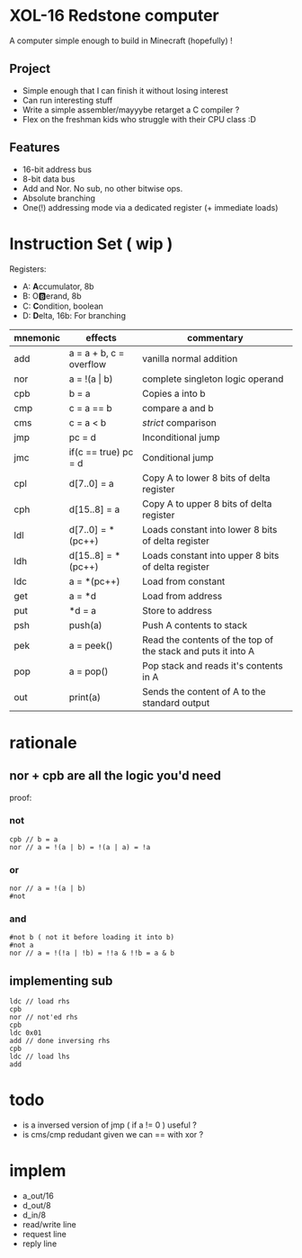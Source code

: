 # XOL-16 Redstone computer

A computer simple enough to build in Minecraft (hopefully) !

## Project

 * Simple enough that I can finish it without losing interest
 * Can run interesting stuff
 * Write a simple assembler/mayyybe retarget a C compiler ?
 * Flex on the freshman kids who struggle with their CPU class :D

## Features

* 16-bit address bus
* 8-bit data bus
* Add and Nor. No sub, no other bitwise ops.
* Absolute branching
* One(!) addressing mode via a dedicated register (+ immediate loads)

# Instruction Set ( wip )

Registers:

* A: **A**ccumulator, 8b
* B: O🅱️erand, 8b
* C: **C**ondition, boolean
* D: **D**elta, 16b: For branching

| mnemonic | effects | commentary |
| --- | --- | --- |
| add | a = a + b, c = overflow | vanilla normal addition |
| nor | a = !(a \| b) | complete singleton logic operand |
| cpb | b = a | Copies a into b |
| cmp | c = a == b | compare a and b |
| cms | c = a < b | *strict* comparison |
| jmp | pc = d | Inconditional jump |
| jmc | if(c == true) pc = d | Conditional jump |
| cpl | d[7..0] = a | Copy A to lower 8 bits of delta register |
| cph | d[15..8] = a | Copy A to upper 8 bits of delta register |
| ldl | d[7..0] = \*(pc++) | Loads constant into lower 8 bits of delta register |
| ldh | d[15..8] = \*(pc++) | Loads constant into upper 8 bits of delta register |
| ldc | a = \*(pc++) | Load from constant |
| get | a = *d | Load from address |
| put | *d = a | Store to address |
| psh | push(a) | Push A contents to stack |
| pek | a = peek() | Read the contents of the top of the stack and puts it into A |
| pop | a = pop() | Pop stack and reads it's contents in A |
| out | print(a) | Sends the content of A to the standard output |

<!--
| drf | d = *d | D is dereferenced and updates it's lower 8 bits |
| off | d += *(pc++) as u16 | Offset D by a constant, sign-extended to 16b | -->

# rationale

## nor + cpb are all the logic you'd need

proof:

### not

```
cpb // b = a
nor // a = !(a | b) = !(a | a) = !a
```

### or
```
nor // a = !(a | b)
#not
```

### and
```
#not b ( not it before loading it into b)
#not a
nor // a = !(!a | !b) = !!a & !!b = a & b
```

## implementing sub

```
ldc // load rhs
cpb
nor // not'ed rhs
cpb
ldc 0x01
add // done inversing rhs
cpb
ldc // load lhs
add
```

# todo

 * is a inversed version of jmp ( if a != 0 ) useful ?
 * is cms/cmp redudant given we can == with xor ?

# implem

* a_out/16
* d_out/8
* d_in/8
* read/write line
* request line
* reply line